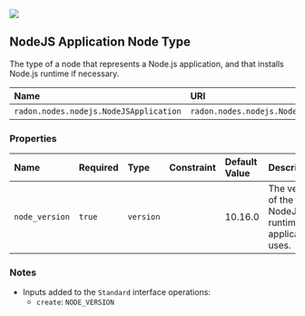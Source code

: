 ![](https://img.shields.io/badge/Status:-DEVELOPMENT-red)

## NodeJS Application Node Type

The type of a node that represents a Node.js application, and that installs Node.js runtime if necessary.

| Name | URI | Version | Derived From |
|:---- |:--- |:------- |:------------ |
| `radon.nodes.nodejs.NodeJSApplication` | `radon.nodes.nodejs.NodeJSApplication` | 1.0.0 | `tosca.nodes.SoftwareComponent` |

### Properties

| Name | Required | Type | Constraint | Default Value | Description |
|:---- |:-------- |:---- |:---------- |:------------- |:----------- |
| `node_version` | `true` | `version` |   | 10.16.0 | The version of the NodeJS runtime this application uses. |

### Notes

* Inputs added to the `Standard` interface operations:
    * `create`: `NODE_VERSION`
